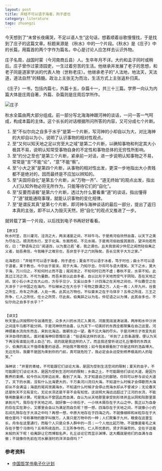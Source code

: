 ```yaml
---
layout: post
title: 井蛙不可以语于海者，拘于虚也
category: literature
tags: zhuangzi
---
```


今天想到了“未曾长夜痛哭，不足以语人生”这句话，想着顺着谷歌慢慢找，于是找到了庄子的这篇文章。标题来源是 《秋水》中的一个片段。《秋水》是《庄子》中的长篇，用篇首的两个字作为篇名，中心是讨论人应怎样去认识外物。

庄子名周，战国时蒙（今河南商丘县）人。生卒年月不详。大约和孟子同时或稍后。庄子曾作过蒙漆园吏，一生过着穷苦的生活。他继承并发展了老子的思想，和老子同是道家学派的代表人物（世称老庄）。他继承老子的“人法地，地法天，天法道，道法自然”的精髓。政治上主张无为而治，生活方式上主张返朴归真。

《庄子》一书，包括内篇七，外篇十五，杂篇十一，共三十三篇。学界一向认为内篇大体是庄周自著，外篇、杂篇则是庄周后学所作。

![庄子](http://7vigrt.com1.z0.glb.clouddn.com/blog/pic/201701/wxid_5adrbrfncua321_1484223745349_65.png)


秋水全篇由两大部分组成。前一部分写北海海神跟河神的谈话，一问一答一气呵成，构成本篇的主体。这个长长的对话根据所问所答的内容，又可分成七个片断。

1. 至“不似尔向之自多于水乎”是第一个片断，写河神的小却自以为大，对比海神的大却自以为小，说明了认识事物的相对性观点。
1. 至“又何以知天地之足以穷至大之域”是第二个片断，以确知事物和判定其大小极其不易，说明认知常受事物自身的不定性和事物总体的无穷性所影响。
1. 至“约分之至也”是第三个片断，紧承前一对话，进一步说明认知事物之不易，常常是“言”不能“论”，“意”不能“察”。
1. 至“小大之家”是第四个片断，从事物的相对性出发，更深一步地指出大小贵贱都不是绝对的，因而最终是不应加以辨知的。
1. 至“夫固将自化”是第五个片断，从“万物一齐”、“道无终始”的观点出发，指出人们认知外物必将无所作为，只能等待它们的“自化”。
1. 至“反要而语极”是第六个片断，透过为什么要看重“道”的谈话，指出懂得了“道”就能通晓事理，就能认识事物的变化规律。
1. 至“是谓反其真”是第七个片断，即河神与海神谈话的最后一部分，提出了返归本真的主张，即不以人为毁灭天然，把“自化”的观点又推进了一步。

就转载了第一个片段，以后找到电子书再好好看看。



    【原文】
    秋水时至，百川灌河，泾流之大，两涘渚崖之间，不辩牛马。于是焉河伯欣然自喜，以天下之美为尽在己。顺流而东行，至于北海，东面而视，不见水端，于是焉河伯始旋其面目，望洋向若而叹，曰：“野语有之曰‘闻道百，以为莫己若’者，我之谓也。且夫我尝闻少仲尼之闻而轻伯夷之义者，始吾弗信，今我睹子之难穷也，吾非至于子之门则殆矣，吾长见笑于大方之家。”

    北海若曰：“井蛙不可以语于海者，拘于虚也；夏虫不可以语于冰者，笃于时也；曲士不可以语于道者，束于教也。今尔出于崖涘，观于大海，乃知尔丑，尔将可与语大理矣。天下之水，莫大于海，万川归之，不知何时止而不盈；尾闾泄之，不知何时已而不虚；春秋不变，水旱不知。此其过江河之流，不可为量数。而吾未尝以此自多者，自以比形于天地而受气于阴阳，吾在天地之间，犹小石小木之在大山也，方存乎见少，又奚以自多！计四海之在天地之间也，不似礨空之在大泽乎？计中国之在海内，不似稊米之在大仓乎？号物之数谓之万，人处一焉；人卒九州，谷食之所生，舟车之所通，人处一焉。此其比万物也，不似豪末之在于马体乎？五帝之所连，三王之所争，仁人之所忧，任士之所劳，尽此矣。伯夷辞之以为名，仲尼语之以为博，此其自多也，不似尔向之自多于水乎？”


    【译文】
    秋天里山洪按照时令汹涌而至，众多大川的水流汇入黄河，河面宽阔波涛汹涌，两岸和水中沙洲之间连牛马都不能分辨。于是河神欣然自喜，认为天下一切美好的东西全都聚集在自己这里。河神顺着水流向东而去，来到北海边，面朝东边一望，看不见大海的尽头。于是河神方才改变先前洋洋自得的面孔，面对着海神仰首慨叹道：“俗语有这样的说法，‘听到了上百条道理，便认为天下再没有谁能比得上自己’的，说的就是我这样的人了。而且我还曾听说过孔丘懂得的东西太少、伯夷的高义不值得看重的话语，开始我不敢相信；如今我亲眼看到了你是这样的浩淼博大、无边无际，我要不是因为来到你的门前，真可就危险了，我必定会永远受到修养极高的人的耻笑。”
    
    海神说：“井里的青蛙，不可能跟它们谈论大海，是因为受到生活空间的限制；夏天的虫子，不可能跟它们谈论冰冻，是因为受到生活时间的限制；乡曲之土，不可能跟他们谈论大道，是因为教养的束缚。如今你从河岸边出来，看到了大海，方才知道自己的鄙陋，你将可以参与谈论大道了。天下的水面，没有什么比海更大的，千万条河川流归大海，不知道什么时候才会停歇而大海却从不会满溢；海底的尾闾泄漏海水，不知道什么时候才会停止而海水却从不曾减少；无论春天还是秋天不见有变化，无论水涝还是干旱不会有知觉。这说明大海远远超过了江河的水流，不能够用数量来计算。可是我从不曾因此而自满，自认为从天地那里承受到形体并且从阴和阳那里禀承到元气，我存在于天地之间，就好像一小块石子、一小块木屑存在于大山之中。我正以为自身的存在实在渺小，又哪里会自以为满足而自负呢？想一想，四海存在于天地之间，不就像小小的石间孔隙存在于大泽之中吗？再想一想，中原大地存在于四海之内，不就像细碎和米粒存在于大粮仓里吗？号称事物的数字叫做万，人类只是万物中的一种；人们聚集于九州，粮食在这里生长，舟车在这里通行，而每个人只是众多人群中的一员；一个人他比起万物，不就像是毫毛之末存在于整个马体吗？五帝所续连的，三王所争夺的，仁人所忧患的，贤才所操劳的，全在于这毫末般的天下呢！伯夷辞让它而博取名声，孔丘谈论它而显示渊博，这大概就是他们的自满与自傲；不就像你先前在河水暴涨时的洋洋自得吗？”

### 参考资料

* [中国哲学书电子化计划](http://ctext.org/zhuangzi/floods-of-autumn/zhs)
